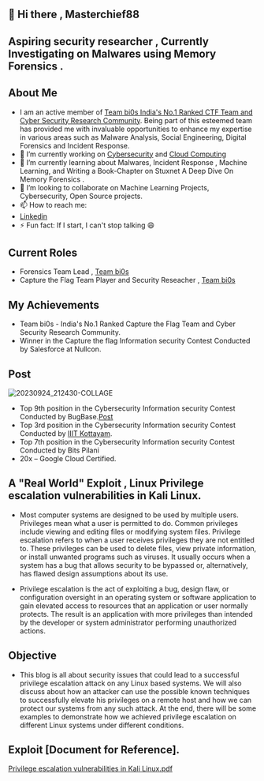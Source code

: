 ## 👋 Hi there , Masterchief88
##    Aspiring security researcher , Currently Investigating on Malwares using Memory Forensics .
## About Me
- I am an active member of [Team bi0s  India's No.1 Ranked CTF Team and Cyber Security Research Community](https://bi0s.in/). Being part of this esteemed team has provided me with invaluable opportunities to enhance my expertise in various areas such as Malware Analysis, Social Engineering, Digital Forensics and Incident Response.
- 🔭  I’m currently working on [Cybersecurity](https://bi0sblr.in/) and [Cloud Computing](https://cloud.google.com/)
- 🌱 I’m currently learning about Malwares, Incident Response , Machine Learning, and Writing a Book-Chapter on Stuxnet A Deep Dive On Memory Forensics .
- 👯 I’m looking to collaborate on Machine Learning Projects, Cybersecurity, Open Source projects.
- 📫 How to reach me:
- [Linkedin](https://www.linkedin.com/in/kandiabhishek08/)
- ⚡ Fun fact: If I start, I can't stop talking 😄

## Current Roles  
- Forensics Team Lead , [Team bi0s](https://bi0s.in/)
- Capture the Flag Team Player and Security Reseacher , [Team bi0s](https://bi0s.in/)

<!---
AbhishekKandi83/AbhishekKandi83 is a ✨ special ✨ repository because its `README.md` (this file) appears on your GitHub profile.
You can click the Preview link to take a look at your changes.
--->

## My Achievements
- Team bi0s - India's No.1 Ranked Capture the Flag Team and Cyber Security Research Community.
- Winner in the Capture the flag Information security Contest Conducted by Salesforce at Nullcon.
## Post 
![20230924_212430-COLLAGE](https://github.com/AbhishekKandi83/AbhishekKandi83/assets/140315150/b32e3f6b-75c7-40c8-9d40-fc29f8608f28)

- Top 9th position in the Cybersecurity Information security Contest Conducted by BugBase.[Post](https://www.linkedin.com/in/kandiabhishek08/overlay/1635532926828/single-media-viewer/?profileId=ACoAADYCkX4BdrCHHpRfQwo73mqwkFULzXsO7v0)
- Top 3rd position in the Cybersecurity Information security Contest Conducted by [IIIT Kottayam](https://www.iiitkottayam.ac.in/#!/home).
- Top 7th position in the Cybersecurity Information security Contest Conducted by Bits Pilani
- 20x – Google Cloud Certified. 

## A "Real World" Exploit , Linux Privilege escalation vulnerabilities in Kali Linux.
- Most computer systems are designed to be used by multiple users. Privileges mean what a user is permitted to do. Common privileges include viewing and editing files or modifying system files. Privilege escalation refers to when a user receives privileges they are not entitled to. These privileges can be used to delete files, view private information, or install unwanted programs such as viruses. It usually occurs when a system has a bug that allows security to be bypassed or, alternatively, has flawed design assumptions about its use.

- Privilege escalation is the act of exploiting a bug, design flaw, or configuration oversight in an operating system or software application to gain elevated access to resources that an application or user normally protects. The result is an application with more privileges than intended by the developer or system administrator performing unauthorized actions.

## Objective
- This blog is all about security issues that could lead to a successful privilege escalation attack on any Linux based systems. We will also discuss about how an attacker can use the possible known techniques to successfully elevate his privileges on a remote host and how we can protect our systems from any such attack. At the end, there will be some examples to demonstrate how we achieved privilege escalation on different Linux systems under different conditions.
## Exploit [Document for Reference].
[Privilege escalation vulnerabilities in Kali Linux.pdf](https://github.com/AbhishekKandi83/AbhishekKandi83/files/13808166/Privilege.escalation.vulnerabilities.in.Kali.Linux.pdf)



